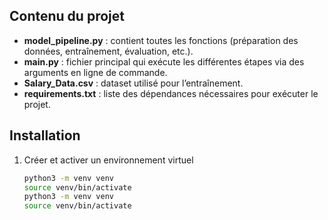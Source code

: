 ## Contenu du projet
- **model_pipeline.py** : contient toutes les fonctions (préparation des données, entraînement, évaluation, etc.).
- **main.py** : fichier principal qui exécute les différentes étapes via des arguments en ligne de commande.
- **Salary_Data.csv** : dataset utilisé pour l’entraînement.
- **requirements.txt** : liste des dépendances nécessaires pour exécuter le projet.

## Installation
1. Créer et activer un environnement virtuel
   ```bash
   python3 -m venv venv
   source venv/bin/activate  
   python3 -m venv venv
   source venv/bin/activate

